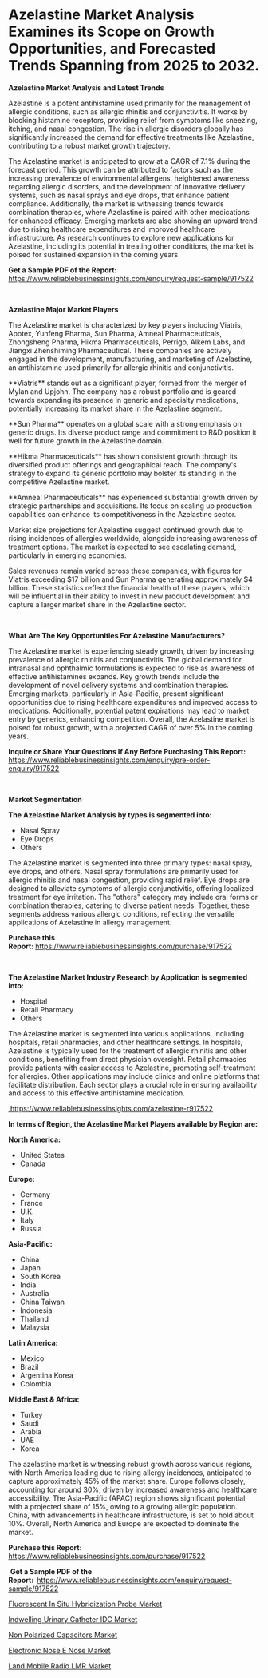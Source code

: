 <p><h1>Azelastine Market Analysis Examines its Scope on Growth Opportunities, and Forecasted Trends Spanning from 2025 to 2032.</h1></p><p><strong>Azelastine Market Analysis and Latest Trends</strong></p>
<p><p>Azelastine is a potent antihistamine used primarily for the management of allergic conditions, such as allergic rhinitis and conjunctivitis. It works by blocking histamine receptors, providing relief from symptoms like sneezing, itching, and nasal congestion. The rise in allergic disorders globally has significantly increased the demand for effective treatments like Azelastine, contributing to a robust market growth trajectory.</p><p>The Azelastine market is anticipated to grow at a CAGR of 7.1% during the forecast period. This growth can be attributed to factors such as the increasing prevalence of environmental allergens, heightened awareness regarding allergic disorders, and the development of innovative delivery systems, such as nasal sprays and eye drops, that enhance patient compliance. Additionally, the market is witnessing trends towards combination therapies, where Azelastine is paired with other medications for enhanced efficacy. Emerging markets are also showing an upward trend due to rising healthcare expenditures and improved healthcare infrastructure. As research continues to explore new applications for Azelastine, including its potential in treating other conditions, the market is poised for sustained expansion in the coming years.</p></p>
<p><strong>Get a Sample PDF of the Report:&nbsp;</strong> <a href="https://www.reliablebusinessinsights.com/enquiry/request-sample/917522?utm_campaign=84&utm_medium=2&utm_source=Github&utm_content=ia&utm_term=06032025&utm_id=azelastine">https://www.reliablebusinessinsights.com/enquiry/request-sample/917522</a></p>
<p>&nbsp;</p>
<p><strong>Azelastine Major Market Players</strong></p>
<p><p>The Azelastine market is characterized by key players including Viatris, Apotex, Yunfeng Pharma, Sun Pharma, Amneal Pharmaceuticals, Zhongsheng Pharma, Hikma Pharmaceuticals, Perrigo, Alkem Labs, and Jiangxi Zhenshiming Pharmaceutical. These companies are actively engaged in the development, manufacturing, and marketing of Azelastine, an antihistamine used primarily for allergic rhinitis and conjunctivitis.</p><p>**Viatris** stands out as a significant player, formed from the merger of Mylan and Upjohn. The company has a robust portfolio and is geared towards expanding its presence in generic and specialty medications, potentially increasing its market share in the Azelastine segment. </p><p>**Sun Pharma** operates on a global scale with a strong emphasis on generic drugs. Its diverse product range and commitment to R&D position it well for future growth in the Azelastine domain.</p><p>**Hikma Pharmaceuticals** has shown consistent growth through its diversified product offerings and geographical reach. The company's strategy to expand its generic portfolio may bolster its standing in the competitive Azelastine market.</p><p>**Amneal Pharmaceuticals** has experienced substantial growth driven by strategic partnerships and acquisitions. Its focus on scaling up production capabilities can enhance its competitiveness in the Azelastine sector.</p><p>Market size projections for Azelastine suggest continued growth due to rising incidences of allergies worldwide, alongside increasing awareness of treatment options. The market is expected to see escalating demand, particularly in emerging economies.</p><p>Sales revenues remain varied across these companies, with figures for Viatris exceeding $17 billion and Sun Pharma generating approximately $4 billion. These statistics reflect the financial health of these players, which will be influential in their ability to invest in new product development and capture a larger market share in the Azelastine sector.</p></p>
<p>&nbsp;</p>
<p><strong>What Are The Key Opportunities For Azelastine Manufacturers?</strong></p>
<p><p>The Azelastine market is experiencing steady growth, driven by increasing prevalence of allergic rhinitis and conjunctivitis. The global demand for intranasal and ophthalmic formulations is expected to rise as awareness of effective antihistamines expands. Key growth trends include the development of novel delivery systems and combination therapies. Emerging markets, particularly in Asia-Pacific, present significant opportunities due to rising healthcare expenditures and improved access to medications. Additionally, potential patent expirations may lead to market entry by generics, enhancing competition. Overall, the Azelastine market is poised for robust growth, with a projected CAGR of over 5% in the coming years.</p></p>
<p><strong>Inquire or Share Your Questions If Any Before Purchasing This Report:</strong> <a href="https://www.reliablebusinessinsights.com/enquiry/pre-order-enquiry/917522?utm_campaign=84&utm_medium=2&utm_source=Github&utm_content=ia&utm_term=06032025&utm_id=azelastine">https://www.reliablebusinessinsights.com/enquiry/pre-order-enquiry/917522</a></p>
<p>&nbsp;</p>
<p><strong>Market Segmentation</strong></p>
<p><strong>The Azelastine Market Analysis by types is segmented into:</strong></p>
<p><ul><li>Nasal Spray</li><li>Eye Drops</li><li>Others</li></ul></p>
<p><p>The Azelastine market is segmented into three primary types: nasal spray, eye drops, and others. Nasal spray formulations are primarily used for allergic rhinitis and nasal congestion, providing rapid relief. Eye drops are designed to alleviate symptoms of allergic conjunctivitis, offering localized treatment for eye irritation. The "others" category may include oral forms or combination therapies, catering to diverse patient needs. Together, these segments address various allergic conditions, reflecting the versatile applications of Azelastine in allergy management.</p></p>
<p><strong>Purchase this Report:&nbsp;</strong><a href="https://www.reliablebusinessinsights.com/purchase/917522?utm_campaign=84&utm_medium=2&utm_source=Github&utm_content=ia&utm_term=06032025&utm_id=azelastine">https://www.reliablebusinessinsights.com/purchase/917522</a></p>
<p>&nbsp;</p>
<p><strong>The Azelastine Market Industry Research by Application is segmented into:</strong></p>
<p><ul><li>Hospital</li><li>Retail Pharmacy</li><li>Others</li></ul></p>
<p><p>The Azelastine market is segmented into various applications, including hospitals, retail pharmacies, and other healthcare settings. In hospitals, Azelastine is typically used for the treatment of allergic rhinitis and other conditions, benefiting from direct physician oversight. Retail pharmacies provide patients with easier access to Azelastine, promoting self-treatment for allergies. Other applications may include clinics and online platforms that facilitate distribution. Each sector plays a crucial role in ensuring availability and access to this effective antihistamine medication.</p></p>
<p><a href="https://www.reliablebusinessinsights.com/azelastine-r917522?utm_campaign=84&utm_medium=2&utm_source=Github&utm_content=ia&utm_term=06032025&utm_id=azelastine">&nbsp;https://www.reliablebusinessinsights.com/azelastine-r917522</a></p>
<p><strong>In terms of Region, the Azelastine Market Players available by Region are:</strong></p>
<p>
    <p> <strong> North America: </strong>
        <ul>
            <li>United States</li>
            <li>Canada</li>
        </ul>
        </p> 
    <p> <strong> Europe: </strong>
        <ul>
            <li>Germany</li>
            <li>France</li>
            <li>U.K.</li>
            <li>Italy</li>
            <li>Russia</li>
        </ul>
        </p> 
    <p> <strong> Asia-Pacific: </strong>
        <ul>
            <li>China</li>
            <li>Japan</li>
            <li>South Korea</li>
            <li>India</li>
            <li>Australia</li>
            <li>China Taiwan</li>
            <li>Indonesia</li>
            <li>Thailand</li>
            <li>Malaysia</li>
        </ul>
        </p> 
    <p> <strong> Latin America: </strong>
        <ul>
            <li>Mexico</li>
            <li>Brazil</li>
            <li>Argentina Korea</li>
            <li>Colombia</li>
        </ul>
        </p> 
    <p> <strong> Middle East & Africa: </strong>
        <ul>
            <li>Turkey</li>
            <li>Saudi</li>
            <li>Arabia</li>
            <li>UAE</li>
            <li>Korea</li>
        </ul>
    </p>
    </p>
<p><p>The azelastine market is witnessing robust growth across various regions, with North America leading due to rising allergy incidences, anticipated to capture approximately 45% of the market share. Europe follows closely, accounting for around 30%, driven by increased awareness and healthcare accessibility. The Asia-Pacific (APAC) region shows significant potential with a projected share of 15%, owing to a growing allergic population. China, with advancements in healthcare infrastructure, is set to hold about 10%. Overall, North America and Europe are expected to dominate the market.</p></p>
<p><strong>Purchase this Report: </strong><a href="https://www.reliablebusinessinsights.com/purchase/917522?utm_campaign=84&utm_medium=2&utm_source=Github&utm_content=ia&utm_term=06032025&utm_id=azelastine">https://www.reliablebusinessinsights.com/purchase/917522</a></p>
<p>&nbsp;<strong>Get a Sample PDF of the Report:&nbsp;&nbsp;</strong><a href="https://www.reliablebusinessinsights.com/enquiry/request-sample/917522?utm_campaign=84&utm_medium=2&utm_source=Github&utm_content=ia&utm_term=06032025&utm_id=azelastine">https://www.reliablebusinessinsights.com/enquiry/request-sample/917522</a></p>
<p><strong></strong></p>
<p><p><a href="https://github.com/boudykodumi/Market-Research-Report-List-1/blob/main/fluorescent-in-situ-hybridization-probe-market.md?utm_campaign=84&utm_medium=2&utm_source=Github&utm_content=ia&utm_term=06032025&utm_id=azelastine">Fluorescent In Situ Hybridization Probe Market</a></p><p><a href="https://github.com/nwokechock6s/Market-Research-Report-List-1/blob/main/indwelling-urinary-catheter-idc-market.md?utm_campaign=84&utm_medium=2&utm_source=Github&utm_content=ia&utm_term=06032025&utm_id=azelastine">Indwelling Urinary Catheter IDC Market</a></p><p><a href="https://github.com/gilerzelko7a/Market-Research-Report-List-1/blob/main/non-polarized-capacitors-market.md?utm_campaign=84&utm_medium=2&utm_source=Github&utm_content=ia&utm_term=06032025&utm_id=azelastine">Non Polarized Capacitors Market</a></p><p><a href="https://github.com/ummulmzu/Market-Research-Report-List-1/blob/main/electronic-nose-e-nose-market.md?utm_campaign=84&utm_medium=2&utm_source=Github&utm_content=ia&utm_term=06032025&utm_id=azelastine">Electronic Nose E Nose Market</a></p><p><a href="https://github.com/aiamekar/Market-Research-Report-List-1/blob/main/land-mobile-radio-lmr-market.md?utm_campaign=84&utm_medium=2&utm_source=Github&utm_content=ia&utm_term=06032025&utm_id=azelastine">Land Mobile Radio LMR Market</a></p></p>